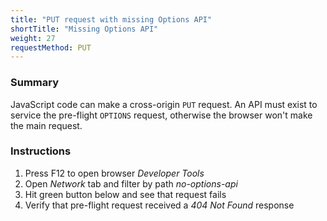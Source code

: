 ```yaml
---
title: "PUT request with missing Options API"
shortTitle: "Missing Options API"
weight: 27
requestMethod: PUT
---
```


### Summary
JavaScript code can make a cross-origin `PUT` request.
An API must exist to service the pre-flight `OPTIONS` request, otherwise the browser won't make the main request.

### Instructions
1. Press F12 to open browser *Developer Tools*
1. Open *Network* tab and filter by path *no-options-api*
1. Hit green button below and see that request fails
1. Verify that pre-flight request received a *404 Not Found* response